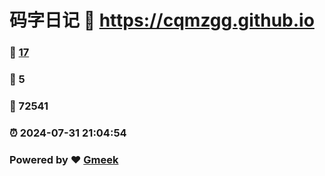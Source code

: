 # 码字日记 :link: https://cqmzgg.github.io 
### :page_facing_up: [17](https://cqmzgg.github.io/tag.html) 
### :speech_balloon: 5 
### :hibiscus: 72541 
### :alarm_clock: 2024-07-31 21:04:54 
### Powered by :heart: [Gmeek](https://github.com/Meekdai/Gmeek)
